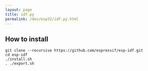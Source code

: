 ```yaml
---
layout: page
title: idf.py
permalink: /dev/esp32/idf.py.html
---
```


## How to install

```
git clone --recursive https://github.com/espressif/esp-idf.git
cd esp-idf
./install.sh
. ./export.sh
```
